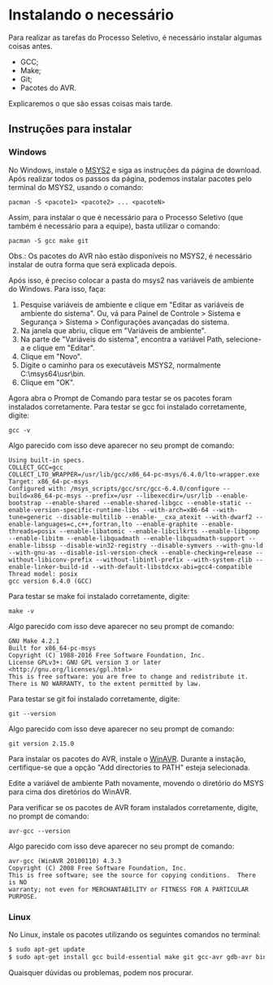 # Instalando o necessário

Para realizar as tarefas do Processo Seletivo, é necessário instalar algumas coisas antes.
* GCC;
* Make;
* Git;
* Pacotes do AVR.

Explicaremos o que são essas coisas mais tarde.

## Instruções para instalar

### Windows

No Windows, instale o [MSYS2][msys2] e siga as instruções da página de download.
Após realizar todos os passos da página, podemos instalar pacotes pelo terminal do MSYS2, usando o comando:

`pacman -S <pacote1> <pacote2> ... <pacoteN>`

Assim, para instalar o que é necessário para o Processo Seletivo (que também é necessário para a equipe), basta utilizar o comando:

`pacman -S gcc make git`

Obs.: Os pacotes do AVR não estão disponíveis no MSYS2, é necessário instalar de outra forma que será explicada depois.

Após isso, é preciso colocar a pasta do msys2 nas variáveis de ambiente do Windows. Para isso, faça:
1. Pesquise variáveis de ambiente e clique em "Editar as variáveis de ambiente do sistema". Ou, vá para Painel de Controle > Sistema e Segurança > Sistema > Configurações avançadas do sistema.
2. Na janela que abriu, clique em "Variáveis de ambiente".
3. Na parte de "Variáveis do sistema", encontra a variável Path, selecione-a e clique em "Editar".
4. Clique em "Novo".
5. Digite o caminho para os executáveis MSYS2, normalmente C:\msys64\usr\bin.
6. Clique em "OK".

Agora abra o Prompt de Comando para testar se os pacotes foram instalados corretamente.
Para testar se gcc foi instalado corretamente, digite:

`gcc -v`

Algo parecido com isso deve aparecer no seu prompt de comando:

```
Using built-in specs.
COLLECT_GCC=gcc
COLLECT_LTO_WRAPPER=/usr/lib/gcc/x86_64-pc-msys/6.4.0/lto-wrapper.exe
Target: x86_64-pc-msys
Configured with: /msys_scripts/gcc/src/gcc-6.4.0/configure --build=x86_64-pc-msys --prefix=/usr --libexecdir=/usr/lib --enable-bootstrap --enable-shared --enable-shared-libgcc --enable-static --enable-version-specific-runtime-libs --with-arch=x86-64 --with-tune=generic --disable-multilib --enable-__cxa_atexit --with-dwarf2 --enable-languages=c,c++,fortran,lto --enable-graphite --enable-threads=posix --enable-libatomic --enable-libcilkrts --enable-libgomp --enable-libitm --enable-libquadmath --enable-libquadmath-support --enable-libssp --disable-win32-registry --disable-symvers --with-gnu-ld --with-gnu-as --disable-isl-version-check --enable-checking=release --without-libiconv-prefix --without-libintl-prefix --with-system-zlib --enable-linker-build-id --with-default-libstdcxx-abi=gcc4-compatible
Thread model: posix
gcc version 6.4.0 (GCC)
```

Para testar se make foi instalado corretamente, digite:

`make -v`

Algo parecido com isso deve aparecer no seu prompt de comando:

```
GNU Make 4.2.1
Built for x86_64-pc-msys
Copyright (C) 1988-2016 Free Software Foundation, Inc.
License GPLv3+: GNU GPL version 3 or later <http://gnu.org/licenses/gpl.html>
This is free software: you are free to change and redistribute it.
There is NO WARRANTY, to the extent permitted by law.
```

Para testar se git foi instalado corretamente, digite:

`git --version`

Algo parecido com isso deve aparecer no seu prompt de comando:

```
git version 2.15.0
```

Para instalar os pacotes do AVR, instale o [WinAVR][win-avr]. Durante a instação, certifique-se que a opção "Add directories to PATH" esteja selecionada.

Edite a variável de ambiente Path novamente, movendo o diretório do MSYS para cima dos diretórios do WinAVR.

Para verificar se os pacotes de AVR foram instalados corretamente, digite, no prompt de comando:

`avr-gcc --version`

Algo parecido com isso deve aparecer no seu prompt de comando:

```
avr-gcc (WinAVR 20100110) 4.3.3
Copyright (C) 2008 Free Software Foundation, Inc.
This is free software; see the source for copying conditions.  There is NO
warranty; not even for MERCHANTABILITY or FITNESS FOR A PARTICULAR PURPOSE.
```

### Linux
No Linux, instale os pacotes utilizando os seguintes comandos no terminal:

```bash
$ sudo apt-get update
$ sudo apt-get install gcc build-essential make git gcc-avr gdb-avr binutils-avr avr-libc avrdude
```

Quaisquer dúvidas ou problemas, podem nos procurar.

[msys2]: http://www.msys2.org/
[win-avr]: http://winavr.sourceforge.net/index.html
